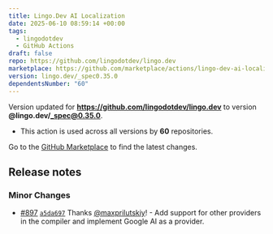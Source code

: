 ```yaml
---
title: Lingo.Dev AI Localization
date: 2025-06-10 08:59:14 +00:00
tags:
  - lingodotdev
  - GitHub Actions
draft: false
repo: https://github.com/lingodotdev/lingo.dev
marketplace: https://github.com/marketplace/actions/lingo-dev-ai-localization
version: lingo.dev/_spec0.35.0
dependentsNumber: "60"
---
```



Version updated for **https://github.com/lingodotdev/lingo.dev** to version **@lingo.dev/_spec@0.35.0**.
- This action is used across all versions by **60** repositories.

Go to the [GitHub Marketplace](https://github.com/marketplace/actions/lingo-dev-ai-localization) to find the latest changes.

## Release notes

### Minor Changes

-   [#897](https://github.com/lingodotdev/lingo.dev/pull/897) [`a5da697`](https://github.com/lingodotdev/lingo.dev/commit/a5da697f7efd46de31d17b202d06eb5f655ed9b9) Thanks [@maxprilutskiy](https://github.com/maxprilutskiy)! - Add support for other providers in the compiler and implement Google AI as a provider.

